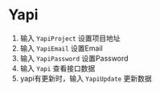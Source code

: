 # Yapi

1. 输入 `YapiProject` 设置项目地址
1. 输入 `YapiEmail` 设置Email
2. 输入 `YapiPassword` 设置Password
3. 输入 `Yapi` 查看接口数据
4. yapi有更新时，输入 `YapiUpdate` 更新数据


